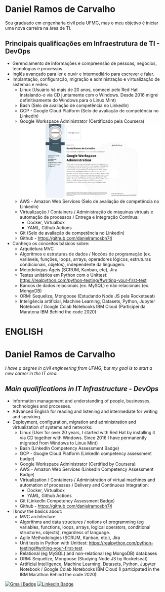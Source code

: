 # Daniel Ramos de Carvalho

Sou graduado em engenharia civil pela UFMG, mas o meu objetivo é iniciar uma nova carreira na área de TI.


## Principais qualificações em Infraestrutura de TI - DevOps

- Gerenciamento de informações e compreensão de pessoas, negócios, tecnologias e processos.
- Inglês avançado para ler e ouvir e intermediário para escrever e falar.
- Implantação, configuração, migração e administração e virtualização de sistemas e redes:
  - Linux (Usuário há mais de 20 anos, comecei pelo Red Hat instalando-o via CD juntamente com o Windows.     Desde 2016 migrei definitivamente do Windows para o Linux Mint)
  - Bash (Selo de avaliação de competência no LinkedIn)
  - GCP - Google Cloud Platform (Selo de avaliação de competência no LinkedIn)
  - Google Workspace Administrator (Certificado pela Coursera)
  ![](https://github.com/danielramosbh74/danielramosbh74/blob/master/images/Google_Workspace_Administration_Certificate.jpeg)
  - AWS - Amazon Web Services (Selo de avaliação de competência no LinkedIn)
  - Virtualização / Containers / Administração de máquinas virtuais e automação de processos / Entrega e Integração Contínua:
    - Docker, Virtualbox
    - YAML, Github Actions
  - Git (Selo de avaliação de competência no LinkedIn)
  - Github - https://github.com/danielramosbh74
- Conheço os conceitos básicos sobre: 
  - Arquitetura MVC
  - Algoritmos e estruturas de dados / Noções de programação (ex. variáveis, funções, loops, arrays, operadores lógicos, estruturas condicionais, objetos), independente da linguagem.
  - Metodologias Ágeis (SCRUM, Kanban, etc), Jira
  - Testes unitários em Python com o Unittest: https://realpython.com/python-testing/#writing-your-first-test
  - Bancos de dados relacionais (ex. MySQL) e não relacionais (ex. MongoDB)
  - ORM: Sequelize, Mongoose (Estudando Node JS pela Rocketseat)
  - Inteligência artificial, Machine Learning, Datasets, Python, Jupyter Notebook / Google Colab Notebooks IBM Cloud (Participei da Maratona IBM Behind the code 2020)

# ENGLISH

# Daniel Ramos de Carvalho

_I have a degree in civil engineering from UFMG, but my goal is to start a new career in the IT area._

## _Main qualifications in IT Infrastructure - DevOps_

- Information management and understanding of people, businesses, technologies and processes.
- Advanced English for reading and listening and intermediate for writing and speaking.
- Deployment, configuration, migration and administration and virtualization of systems and networks:
  - Linux (User for over 20 years, I started with Red Hat by installing it via CD together with Windows. Since 2016 I have permanently migrated from Windows to Linux Mint)
  - Bash (LinkedIn Competency Assessment Badge)
  - GCP - Google Cloud Platform (LinkedIn competency assessment badge)
  - Google Workspace Administrator (Certified by Coursera)
  - AWS - Amazon Web Services (LinkedIn Competency Assessment Badge)
  - Virtualization / Containers / Administration of virtual machines and automation of processes / Delivery and Continuous Integration:
    - Docker, Virtualbox
    - YAML, Github Actions
  - Git (LinkedIn Competency Assessment Badge)
  - Github - https://github.com/danielramosbh74
- I know the basics about:
  - MVC architecture
  - Algorithms and data structures / notions of programming (eg variables, functions, loops, arrays, logical operators, conditional structures, objects), regardless of language.
  - Agile Methodologies (SCRUM, Kanban, etc.), Jira
  - Unit tests in Python with Unittest: https://realpython.com/python-testing/#writing-your-first-test
  - Relational (eg MySQL) and non-relational (eg MongoDB) databases
  - ORM: Sequelize, Mongoose (Studying Node JS by Rocketseat)
  - Artificial Intelligence, Machine Learning, Datasets, Python, Jupyter Notebook / Google Colab Notebooks IBM Cloud (I participated in the IBM Marathon Behind the code 2020)


<!-- ## [Currículo](https://docs.google.com/document/d/1qwTXHvnYy-VAkCYS09f7etmYj8XaCxZmN1PT6pNsMIo/edit?usp=sharing) | [_English Resume_](https://docs.google.com/document/d/1S96gmuiGEplLz-ZoijuSvP4_5_fxKZrvGu5EtwekRXk/edit?usp=sharing) -->

[![Gmail Badge](https://img.shields.io/badge/-Gmail-c14438?style=flat-square&logo=Gmail&logoColor=white&link=mailto:danielramosbh74@gmail.com)](mailto:danielramosbh74@gmail.com)
[![Linkedin Badge](https://img.shields.io/badge/-LinkedIn-blue?style=flat-square&logo=Linkedin&logoColor=white&link=https://https://www.linkedin.com/in/daniel-ramos-de-carvalho/)](https://www.linkedin.com/in/daniel-ramos-de-carvalho/)

<!--
![license-badge](https://img.shields.io/github/license/danielramosbh74/danielramosbh74.github.io)
![nlw-badge](https://img.shields.io/badge/NLW-done-%21bcc1b&?logo=data:image/png;base64,iVBORw0KGgoAAAANSUhEUgAAABAAAAAQCAMAAAAoLQ9TAAAALVBMVEVHcExxWsF0XMJzXMJxWcFsUsD///9jRrzY0u6Xh9Gsn9n39fyMecy0qd2bjNJWBT0WAAAABHRSTlMA2Do606wF2QAAAGlJREFUGJVdj1cWwCAIBLEsRU3uf9xobDH8+GZwUYi8i6ucJwrxKE+7D0G9Q4vlYqtmCSjndr4CgCgzlyFgfKfKCVO0LrPKjmiqMxGXkJwNnXskqWG+1oSM+BSwD8f29YLNjvx/OQrn+g99oQSoNmt3PgAAAABJRU5ErkJggg==)
<img width="400px" align="center" src="https://github.com/danielramosbh74/danielramosbh74.github.io/blob/master/images/Certificado-G-Suite-Administration.png?raw=true">   <img width="400px" align="center" src="https://github.com/danielramosbh74/danielramosbh74/blob/master/images/Certificado-Curso-Completo-de-PHP-7.png?raw=true">
-->

<!--
### Veja mais | _Read more_
-->

<!--
- [Pacotes publicados aqui no Github](https://github.com/danielramosbh74?tab=packages)
- [Meus repósitórios aqui no Github](https://github.com/danielramosbh74?tab=repositories)
- Alguns projetos onde colaborei:
  - https://github.com/filipedeschamps/BrasilAPI - Update CONTRIBUTING.md
  - https://github.com/evbacher/gd2md-html - Update dev-pt-br.md
  - Arctic Code Vault Contributor - danielramosbh74/wordpressplugin01
- **Cursos concluídos**
  - Javascripting - [Nodeshool](https://nodeschool.io/)
  - <img width="400px" align="center" src="https://github.com/danielramosbh74/danielramosbh74/blob/master/images/javascripting-menu.png?raw=true">
  - Javascript - [Rocketseat - Starter](https://app.rocketseat.com.br/starter)
  - <img width="400px" align="center" src="https://github.com/danielramosbh74/danielramosbh74/blob/master/images/rocketseat-starter-javascript.png?raw=true">
  - ES6 - [Rocketseat - Starter](https://app.rocketseat.com.br/starter)
  - <img width="400px" align="center" src="https://github.com/danielramosbh74/danielramosbh74/blob/master/images/rocketseat-starter-ES6.png?raw=true">
  - **NodeJS** - [Rocketseat - Starter](https://app.rocketseat.com.br/starter)
  - <img width="400px" align="center" src="https://github.com/danielramosbh74/danielramosbh74/blob/master/images/rocketseat-starter-nodejs-concluido.png?raw=true">
<!--
### Clientes
- [MBM Engenharia](https://www.mbmengenhariabh.com.br/)
- [Brasil Idiomas](http://brasilidiomas.com.co/)

<!-- ### Crowdfunding - Financiamento coletivo - Investidores Anjo
- [Campanha no Apoia-se](https://apoia.se/webmaster1)
- Entre em contato comigo pelo e-mail ou Whatsapp para conversarmos mais a respeito da viabilidade de alguns projetos (seus e meus) e eu te apresentar um "Plano de negócios" resumido sobre alguns projetos que tenho em mente depois de ouvir os seus. -->

<!--
### Hobbies - Músicas e outras coisas que acho interessantes
- Playlists diversas no YouTube
  - [Cool things and study](https://www.youtube.com/playlist?list=PLJ2ujWpVndPOFOOMTzP8pAdby_3PoC911)
  - [Tips](https://www.youtube.com/playlist?list=PLJ2ujWpVndPOfM9t69ABnK67LV1DZaBeN)
- Algumas Músicas
  - [Hard rock 1](https://www.youtube.com/playlist?list=PLJ2ujWpVndPOra5G_XA-dgF7_SgHR5jiQ)
  - [Pet Shop Boys - Originals x Covers](https://www.youtube.com/playlist?list=PLJ2ujWpVndPO31TKSTyAbfY9KE4ROLyny)

<!-- ### Artigos
- [Foco e Networking](https://www.linkedin.com/pulse/foco-e-networking-daniel-ramos-de-carvalho)
- [Outros ganhos com o Networking](https://www.linkedin.com/pulse/outros-ganhos-com-o-networking-daniel-ramos-de-carvalho) -->

<!--
_"Simplicity is a great virtue but it requires hard work to achieve it and education to appreciate it. And to make matters worse: complexity sells better."_
**Edsger W. Dijkstra**
-->

